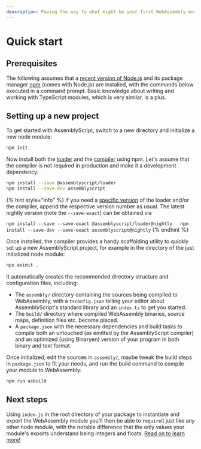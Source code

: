```yaml
---
description: Paving the way to what might be your first WebAssembly module.
---
```


# Quick start

## Prerequisites

The following assumes that a [recent version of Node.js](https://nodejs.org) and its package manager [npm](https://www.npmjs.com) \(comes with Node.js\) are installed, with the commands below executed in a command prompt. Basic knowledge about writing and working with TypeScript modules, which is very similar, is a plus.

## Setting up a new project

To get started with AssemblyScript, switch to a new directory and initialize a new node module:

```bash
npm init
```

Now install both the [loader](basics/loader.md) and the [compiler](details/compiler.md) using npm. Let's assume that the compiler is not required in production and make it a development dependency:

```bash
npm install --save @assemblyscript/loader
npm install --save-dev assemblyscript
```

{% hint style="info" %}
If you need a [specific version](https://github.com/AssemblyScript/assemblyscript/releases) of the loader and/or the compiler, append the respective version number as usual. The latest nightly version \(note the `--save-exact`\) can be obtained via

`npm install --save --save-exact @assemblyscript/loader@nightly  
npm install --save-dev --save-exact assemblyscript@nightly`
{% endhint %}

Once installed, the compiler provides a handy scaffolding utility to quickly set up a new AssemblyScript project, for example in the directory of the just initialized node module:

```bash
npx asinit .
```

It automatically creates the recommended directory structure and configuration files, including:

* The `assembly/` directory containing the sources being compiled to WebAssembly, with a `tsconfig.json` telling your editor about AssemblyScript's standard library and an `index.ts` to get you started.
* The `build/` directory where compiled WebAssembly binaries, source maps, definition files etc. become placed.
* A `package.json` with the necessary dependencies and build tasks to compile both an untouched \(as emitted by the AssemblyScript compiler\) and an optimized \(using Binaryen\) version of your program in both binary and text format.

Once initialized, edit the sources in `assembly/`, maybe tweak the build steps in `package.json` to fit your needs, and run the build command to compile your module to WebAssembly:

```bash
npm run asbuild
```

## Next steps

Using `index.js` in the root directory of your package to instantiate and export the WebAssembly module you'll then be able to `require`it just like any other node module, with the notable difference that the only values your module's exports understand being integers and floats. [Read on to learn more!](basics/)

